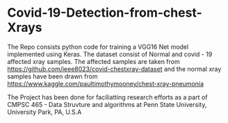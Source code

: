# Covid-19-Detection-from-chest-Xrays

The Repo consists python code for training a VGG16 Net model implemented using Keras. 
The dataset consist of Normal and covid - 19 affected xray samples. The affected samples are taken from
https://github.com/ieee8023/covid-chestxray-dataset and the normal xray samples have been drawn from 
https://www.kaggle.com/paultimothymooney/chest-xray-pneumonia

The Project has been done for faciliatting research efforts as a part of CMPSC 465 - Data Struvture and algorithms at Penn State University,
University Park, PA, U.S.A
